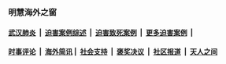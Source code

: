 
### 明慧海外之窗

####  [武汉肺炎](indexes/365.md?t=04010400) &nbsp;|&nbsp;  [迫害案例综述](indexes/328.md?t=04010400) &nbsp;|&nbsp; [迫害致死案例](indexes/277.md?t=04010400)  &nbsp;|&nbsp; [更多迫害案例](indexes/81.md?t=04010400)  &nbsp;|&nbsp; 
####  [时事评论](indexes/19.md?t=04010400) &nbsp;|&nbsp; [海外简讯](indexes/245.md?t=04010400)&nbsp;|&nbsp;  [社会支持](indexes/140.md?t=04010400) &nbsp;|&nbsp; [褒奖决议](indexes/282.md?t=04010400) &nbsp;|&nbsp; [社区报道](indexes/91.md?t=04010400)  &nbsp;|&nbsp; [天人之间](indexes/78.md?t=04010400) 

